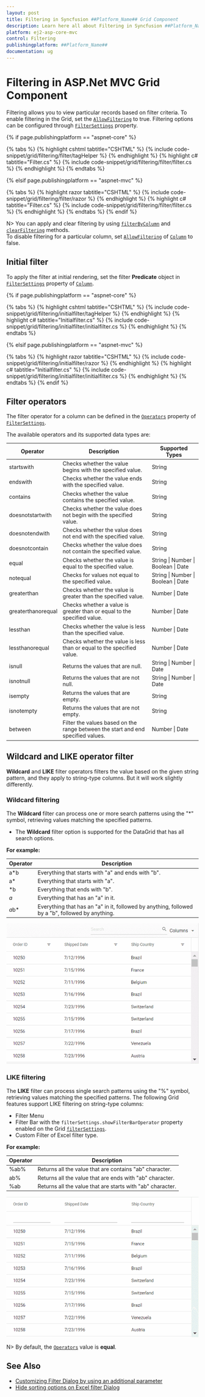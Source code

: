 ```yaml
---
layout: post
title: Filtering in Syncfusion ##Platform_Name## Grid Component
description: Learn here all about Filtering in Syncfusion ##Platform_Name## Grid component of Syncfusion Essential JS 2 and more.
platform: ej2-asp-core-mvc
control: Filtering
publishingplatform: ##Platform_Name##
documentation: ug
---
```



# Filtering in ASP.Net MVC Grid Component

Filtering allows you to view particular records based on filter criteria. To enable filtering in the Grid, set the [`AllowFiltering`](https://help.syncfusion.com/cr/aspnetcore-js2/Syncfusion.EJ2.Grids.Grid.html#Syncfusion_EJ2_Grids_Grid_AllowFiltering) to true. Filtering options can be configured through [`FilterSettings`](https://help.syncfusion.com/cr/aspnetcore-js2/Syncfusion.EJ2.Grids.GridFilterSettings.html) property.

<!---
Grid supports two types of filter, they are:
* Filter bar
* Excel
-->

{% if page.publishingplatform == "aspnet-core" %}

{% tabs %}
{% highlight cshtml tabtitle="CSHTML" %}
{% include code-snippet/grid/filtering/filter/tagHelper %}
{% endhighlight %}
{% highlight c# tabtitle="Filter.cs" %}
{% include code-snippet/grid/filtering/filter/filter.cs %}
{% endhighlight %}
{% endtabs %}

{% elsif page.publishingplatform == "aspnet-mvc" %}

{% tabs %}
{% highlight razor tabtitle="CSHTML" %}
{% include code-snippet/grid/filtering/filter/razor %}
{% endhighlight %}
{% highlight c# tabtitle="Filter.cs" %}
{% include code-snippet/grid/filtering/filter/filter.cs %}
{% endhighlight %}
{% endtabs %}
{% endif %}



N> You can apply and clear filtering by using [`filterByColumn`](https://ej2.syncfusion.com/documentation/api/grid/#filterbycolumn) and [`clearFiltering`](https://ej2.syncfusion.com/documentation/api/grid/#clearfiltering) methods.
<br/> To disable filtering for a particular column, set [`AllowFiltering`](https://help.syncfusion.com/cr/aspnetcore-js2/Syncfusion.EJ2.Grids.GridColumn.html#Syncfusion_EJ2_Grids_GridColumn_AllowFiltering) of [`Column`](https://help.syncfusion.com/cr/aspnetcore-js2/Syncfusion.EJ2.Grids.GridColumn.html) to false.

## Initial filter

To apply the filter at initial rendering, set the filter **Predicate** object in [`FilterSettings`](https://help.syncfusion.com/cr/aspnetcore-js2/Syncfusion.EJ2.Grids.GridFilterSettings.html) property of [`Column`](https://help.syncfusion.com/cr/aspnetcore-js2/Syncfusion.EJ2.Grids.GridColumn.html).

{% if page.publishingplatform == "aspnet-core" %}

{% tabs %}
{% highlight cshtml tabtitle="CSHTML" %}
{% include code-snippet/grid/filtering/initialfilter/tagHelper %}
{% endhighlight %}
{% highlight c# tabtitle="Initialfilter.cs" %}
{% include code-snippet/grid/filtering/initialfilter/initialfilter.cs %}
{% endhighlight %}
{% endtabs %}

{% elsif page.publishingplatform == "aspnet-mvc" %}

{% tabs %}
{% highlight razor tabtitle="CSHTML" %}
{% include code-snippet/grid/filtering/initialfilter/razor %}
{% endhighlight %}
{% highlight c# tabtitle="Initialfilter.cs" %}
{% include code-snippet/grid/filtering/initialfilter/initialfilter.cs %}
{% endhighlight %}
{% endtabs %}
{% endif %}



## Filter operators

The filter operator for a column can be defined in the [`Operators`](https://help.syncfusion.com/cr/aspnetcore-js2/Syncfusion.EJ2.Grids.GridFilterSettings.html#Syncfusion_EJ2_Grids_GridFilterSettings_Operators) property of [`FilterSettings`](https://help.syncfusion.com/cr/aspnetcore-js2/Syncfusion.EJ2.Grids.GridFilterSettings.html).

The available operators and its supported data types are:

|Operator |Description |Supported Types|
|-----|-----|-----|
|startswith |Checks whether the value begins with the specified value. |String|
|endswith |Checks whether the value ends with the specified value. |String|
|contains |Checks whether the value contains the specified value. |String|
doesnotstartwith |Checks whether the value does not begin with the specified value. |String|
doesnotendwith |Checks whether the value does not end with the specified value. |String|
doesnotcontain |Checks whether the value does not contain the specified value. |String|
|equal |Checks whether the value is equal to the specified value. |String &#124; Number &#124; Boolean &#124; Date|
|notequal |Checks for values not equal to the specified value. |String &#124; Number &#124; Boolean &#124; Date|
|greaterthan |Checks whether the value is greater than the specified value. |Number &#124; Date|
|greaterthanorequal|Checks whether a value is greater than or equal to the specified value. |Number &#124; Date|
|lessthan |Checks whether the value is less than the specified value. |Number &#124; Date|
|lessthanorequal |Checks whether the value is less than or equal to the specified value. |Number &#124; Date|
isnull |Returns the values that are null. |String &#124; Number &#124; Date|
isnotnull |Returns the values that are not null. |String &#124; Number &#124; Date|
isempty |Returns the values that are empty. |String|
isnotempty |Returns the values that are not empty. |String|
between|Filter the values based on the range between the start and end specified values. |Number &#124; Date|

## Wildcard and LIKE operator filter

**Wildcard** and **LIKE** filter operators filters the value based on the given string pattern, and they apply to string-type columns. But it will work slightly differently.

### Wildcard filtering

The **Wildcard** filter can process one or more search patterns using the "*" symbol, retrieving values matching the specified patterns.

* The **Wildcard** filter option is supported for the DataGrid that has all search options.

**For example:**

Operator |Description
-----|-----
a*b |Everything that starts with "a" and ends with "b".
a* |Everything that starts with "a".
*b |Everything that ends with "b".
*a* |Everything that has an "a" in it.
*a*b* |Everything that has an "a" in it, followed by anything, followed by a "b", followed by anything.

![WildcardFilter](../../images/wildcard_search.gif)

### LIKE filtering

The **LIKE** filter can process single search patterns using the "%" symbol, retrieving values matching the specified patterns. The following Grid features support LIKE filtering on string-type columns:

* Filter Menu
* Filter Bar with the `filterSettings.showFilterBarOperator` property enabled on the Grid [`filterSettings`](https://help.syncfusion.com/cr/aspnetcore-js2/Syncfusion.EJ2.Grids.GridFilterSettings.html).
* Custom Filter of Excel filter type.

**For example:**

Operator |Description
-----|-----
%ab% |Returns all the value that are contains "ab" character.
ab% |Returns all the value that are ends with "ab" character.
%ab |Returns all the value that are starts with "ab" character.

![LIKEFilter](../../images/like_filter.gif)

N> By default, the [`Operators`](https://help.syncfusion.com/cr/aspnetcore-js2/Syncfusion.EJ2.Grids.GridFilterSettings.html#Syncfusion_EJ2_Grids_GridFilterSettings_Operators) value is **equal**.

## See Also

* [Customizing Filter Dialog by using an additional parameter](../how-to/add-params-for-filtering)
* [Hide sorting options on Excel filter Dialog](../how-to/hide-sorting-in-excel-filter)